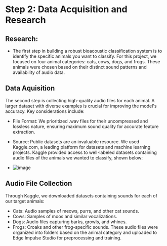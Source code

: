 # Step 2: Data Acquisition and Research

## Research:
- The first step in building a robust bioacoustic classification system is to identify the specific animals you want to classify. For this project, we focused on four animal categories: cats, cows, dogs, and frogs. These animals were chosen based on their distinct sound patterns and availability of audio data.

## Data Aquisition
The second step is collecting high-quality audio files for each animal. A larger dataset with diverse examples is crucial for improving the model's accuracy. Key considerations include:
- File Format: We prioritized .wav files for their uncompressed and lossless nature, ensuring maximum sound quality for accurate feature extraction.
- Source: Public datasets are an invaluable resource. We used Kaggle.com, a leading platform for datasets and machine learning projects. Kaggle provided access to well-labeled datasets containing audio files of the animals we wanted to classify, shown below:
  
- ![image](https://github.com/user-attachments/assets/e3f4cb41-d31b-4d79-85b1-039c448acf60)

## Audio File Collection
Through Kaggle, we downloaded datasets containing sounds for each of our target animals:
- Cats: Audio samples of meows, purrs, and other cat sounds.
- Cows: Samples of moos and similar vocalizations.
- Dogs: Audio files capturing barks, growls, and whines.
- Frogs: Croaks and other frog-specific sounds.
These audio files were organized into folders based on the animal category and uploaded to Edge Impulse Studio for preprocessing and training.
